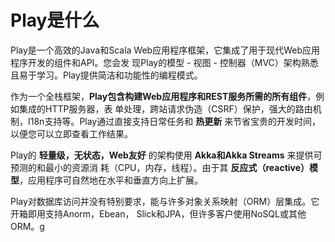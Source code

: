 Play是什么
===================================================================================
Play是一个高效的Java和Scala Web应用程序框架，它集成了用于现代Web应用程序开发的组件和API。您会发
现Play的模型 - 视图 - 控制器（MVC）架构熟悉且易于学习。Play提供简洁和功能性的编程模式。

作为一个全栈框架，**Play包含构建Web应用程序和REST服务所需的所有组件**，例如集成的HTTP服务器，表
单处理，跨站请求伪造（CSRF）保护，强大的路由机制，I18n支持等。Play通过直接支持日常任务和 **热更新**
来节省宝贵的开发时间，以便您可以立即查看工作结果。

Play的 **轻量级，无状态，Web友好** 的架构使用 **Akka和Akka Streams** 来提供可预测的和最小的资源消
耗（CPU，内存，线程）。由于其 **反应式（reactive）模型**，应用程序可自然地在水平和垂直方向上扩展。

Play对数据库访问并没有特别要求，能与许多对象关系映射（ORM）层集成。它开箱即用支持Anorm，Ebean，
Slick和JPA，但许多客户使用NoSQL或其他ORM。g

